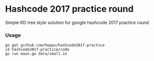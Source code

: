 # Hashcode 2017 practice round

Simple KD tree style solution for google hashcode 2017 practice round

### Usage

```
go get github.com/heppu/hashcode2017-practice
cd hashcode2017-practice/code
go run main.go data/small.in
```